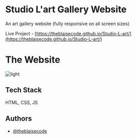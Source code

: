 # Studio L'art Gallery Website
An art gallery website (fully responsive on all screen sizes)

Live Project - [https://theblaisecode.github.io/Studio-L-art/](https://theblaisecode.github.io/Studio-L-art/)

# The Website

![light](https://github.com/theblaisecode/Studio-L-art/assets/89015653/992e65e1-4b2c-4fe3-b242-71354c0a532f)


## Tech Stack

HTML, CSS, JS


## Authors

- [@theblaisecode](https://github.com/theblaisecode)

